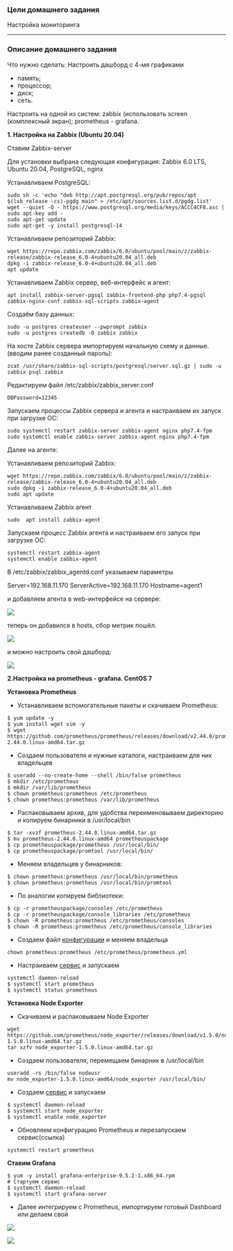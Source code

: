 ### Цели домашнего задания

Настройка мониторинга

---
### Описание домашнего задания
Что нужно сделать:
Настроить дашборд с 4-мя графиками

  - память;
  - процессор;
  -  диск;
  -  сеть.

Настроить на одной из систем:
zabbix (использовать screen (комплексный экран);
prometheus - grafana.


**1. Настройка на Zabbix (Ubuntu 20.04)**

Ставим Zabbix-server

Для установки выбрана следующая конфигурация: Zabbix 6.0 LTS, Ubuntu 20.04, PostgreSQL, nginx


Устанавливаем PostgreSQL:
```
sudo sh -c 'echo "deb http://apt.postgresql.org/pub/repos/apt $(lsb_release -cs)-pgdg main" > /etc/apt/sources.list.d/pgdg.list'
wget --quiet -O - https://www.postgresql.org/media/keys/ACCC4CF8.asc | sudo apt-key add -
sudo apt-get update
sudo apt-get -y install postgresql-14
```
Устанавливаем репозиторий Zabbix:

```
wget https://repo.zabbix.com/zabbix/6.0/ubuntu/pool/main/z/zabbix-release/zabbix-release_6.0-4+ubuntu20.04_all.deb
dpkg -i zabbix-release_6.0-4+ubuntu20.04_all.deb
apt update
```

Устанавливаем Zabbix сервер, веб-интерфейс и агент: 

```
apt install zabbix-server-pgsql zabbix-frontend-php php7.4-pgsql zabbix-nginx-conf zabbix-sql-scripts zabbix-agent
```

Создаём базу данных:
```
sudo -u postgres createuser --pwprompt zabbix
sudo -u postgres createdb -O zabbix zabbix 
```
На хосте Zabbix сервера импортируем начальную схему и данные. (вводим ранее созданный пароль):
```
zcat /usr/share/zabbix-sql-scripts/postgresql/server.sql.gz | sudo -u zabbix psql zabbix 
```
Редактируем файл /etc/zabbix/zabbix_server.conf
```
DBPassword=12345
```
Запускаем процессы Zabbix сервера и агента и настраиваем их запуск при загрузке ОС:
```
sudo systemctl restart zabbix-server zabbix-agent nginx php7.4-fpm
sudo systemctl enable zabbix-server zabbix-agent nginx php7.4-fpm
``` 

Далее на агенте:

Устанавливаем репозиторий Zabbix:
```
wget https://repo.zabbix.com/zabbix/6.0/ubuntu/pool/main/z/zabbix-release/zabbix-release_6.0-4+ubuntu20.04_all.deb
sudo dpkg -i zabbix-release_6.0-4+ubuntu20.04_all.deb
sudo apt update
```
Устанавливаем Zabbix агент
```
sudo  apt install zabbix-agent
```
Запускаем процесс Zabbix агента и настраиваем его запуск при загрузке ОС:
```
systemctl restart zabbix-agent
systemctl enable zabbix-agent 
```
В /etc/zabbix/zabbix_agentd.conf указываем параметры 

Server=192.168.11.170 
ServerActive=192.168.11.170 
Hostname=agent1

и добавляем агента в web-интерфейсе на сервере:

![](https://github.com/buravtsovpavel/OTUS-homeworks/blob/master/Monitoring/screenshots/27.jpg)

теперь он добавился в hosts, сбор метрик пошёл.

![](https://github.com/buravtsovpavel/OTUS-homeworks/blob/master/Monitoring/screenshots/29.jpg)

и можно настроить свой дашборд:

![](https://github.com/buravtsovpavel/OTUS-homeworks/blob/master/Monitoring/screenshots/28.jpg)

**2.Настройка на prometheus - grafana. CentOS 7**  

**Установка Prometheus**

* Устанавливаем вспомогательные пакеты и скачиваем Prometheus:
```
$ yum update -y
$ yum install wget vim -y
$ wget https://github.com/prometheus/prometheus/releases/download/v2.44.0/prometheus-2.44.0.linux-amd64.tar.gz
```
* Создаем пользователя и нужные каталоги, настраиваем для них владельцев
```
$ useradd --no-create-home --shell /bin/false prometheus
$ mkdir /etc/prometheus
$ mkdir /var/lib/prometheus
$ chown prometheus:prometheus /etc/prometheus
$ chown prometheus:prometheus /var/lib/prometheus
```
*  Распаковываем архив, для удобства переименовываем директорию и копируем бинарники в /usr/local/bin
```
$ tar -xvzf prometheus-2.44.0.linux-amd64.tar.gz
$ mv prometheus-2.44.0.linux-amd64 prometheuspackage
$ cp prometheuspackage/prometheus /usr/local/bin/
$ cp prometheuspackage/promtool /usr/local/bin/
```
* Меняем владельцев у бинарников:
```
$ chown prometheus:prometheus /usr/local/bin/prometheus
$ chown prometheus:prometheus /usr/local/bin/promtool
```
* По аналогии копируем библиотеки:
```
$ cp -r prometheuspackage/consoles /etc/prometheus
$ cp -r prometheuspackage/console_libraries /etc/prometheus
$ chown -R prometheus:prometheus /etc/prometheus/consoles
$ chown -R prometheus:prometheus /etc/prometheus/console_libraries
```
* Создаем файл [конфигурации](https://github.com/buravtsovpavel/OTUS-homeworks/blob/master/Monitoring/Prometheus/prometheus.yml) и меняем владельца
```
chown prometheus:prometheus /etc/prometheus/prometheus.yml
```
* Настраиваем [сервис](https://github.com/buravtsovpavel/OTUS-homeworks/blob/master/Monitoring/Prometheus/prometheus.service) и запускаем
```
systemctl daemon-reload
$ systemctl start prometheus
$ systemctl status prometheus
```

**Установка Node Exporter**
* Скачиваем и распаковываем Node Exporter
```
wget https://github.com/prometheus/node_exporter/releases/download/v1.5.0/node_exporter-1.5.0.linux-amd64.tar.gz
tar xzfv node_exporter-1.5.0.linux-amd64.tar.gz
```
* Создаем пользователя, перемещаем бинарник в /usr/local/bin
```
useradd -rs /bin/false nodeusr
mv node_exporter-1.5.0.linux-amd64/node_exporter /usr/local/bin/
```
* Создаем [сервис](https://github.com/buravtsovpavel/OTUS-homeworks/blob/master/Monitoring/Prometheus/node_exporter.service) и запускаем

```
$ systemctl daemon-reload
$ systemctl start node_exporter
$ systemctl enable node_exporter
```
* Обновляем конфигурацию Prometheus и перезапускаем сервис(ссылка)
```
systemctl restart prometheus
```
**Ставим Grafana**
```
$ yum -y install grafana-enterprise-9.5.2-1.x86_64.rpm
# Стартуем сервис
$ systemctl daemon-reload
$ systemctl start grafana-server
```
* Далее интегрируем с Prometheus, импортируем готовый Dashboard или делаем свой

![](https://github.com/buravtsovpavel/OTUS-homeworks/blob/master/Monitoring/screenshots/32.jpg)

![](https://github.com/buravtsovpavel/OTUS-homeworks/blob/master/Monitoring/screenshots/18.jpg)

